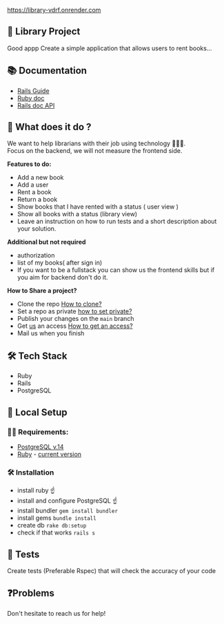 
https://library-vdrf.onrender.com

## 📖 Library Project
Good appp
Create a simple application that allows users to rent books...

## 📚 Documentation

- [Rails Guide](https://guides.rubyonrails.org/)
- [Ruby doc](https://ruby-doc.org/)
- [Rails doc API](https://api.rubyonrails.org/)

## 🤨 What does it do ?

We want to help librarians with their job using technology 👩🏻‍💻.\
Focus on the backend, we will not measure the frontend side.

**Features to do:**
- Add a new book
- Add a user
- Rent a book
- Return a book
- Show books that I have rented with a status ( user view )
- Show all books with a status (library view)
- Leave an instruction on how to run tests and a short description about your solution.

**Additional but not required**
- authorization
- list of my books( after sign in)
- If you want to be a fullstack you can show us the frontend skills but if you aim for backend don't do it.

**How to Share a project?**

- Clone the repo [How to clone?](https://docs.github.com/en/repositories/creating-and-managing-repositories/cloning-a-repository)
- Set a repo as private [how to set private?](https://docs.github.com/en/repositories/managing-your-repositorys-settings-and-features/managing-repository-settings/setting-repository-visibility)
- Publish your changes on the `main` branch
- Get [us](https://github.com/MouseGlass) an access [How to get an access?](https://docs.github.com/en/account-and-profile/setting-up-and-managing-your-personal-account-on-github/managing-access-to-your-personal-repositories/inviting-collaborators-to-a-personal-repository)
- Mail us when you finish

## 🛠 Tech Stack

- Ruby
- Rails
- PostgreSQL

## 💾 Local Setup
### 👮🏼‍️ Requirements:
- [PostgreSQL v.14](https://www.postgresql.org/download/)
- [Ruby](https://rvm.io/) -  [current version](.ruby-version)

### 🛠 Installation
- install ruby ☝️
- install and configure PostgreSQL ☝️
- install bundler `gem install bundler`
- install gems `bundle install`
- create db `rake db:setup`
- check if that works `rails s`

## 🚨 Tests

Create tests (Preferable Rspec) that will check the accuracy of your code

## ❓Problems
Don't hesitate to reach us for help!
